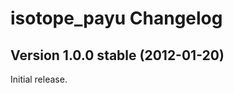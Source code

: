 isotope_payu Changelog
======================

Version 1.0.0 stable (2012-01-20)
---------------------------------

Initial release.